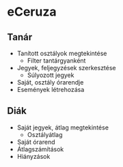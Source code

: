 # **eCeruza**

## Tanár
- Tanított osztályok megtekintése
  - Filter tantárgyanként
- Jegyek, feljegyzések szerkesztése
  - Súlyozott jegyek
- Saját, osztály órarendje
- Események létrehozása

## Diák
- Saját jegyek, átlag megtekintése
  - Osztályátlag
- Saját órarend
- Átlagszámítások
- Hiányzások
